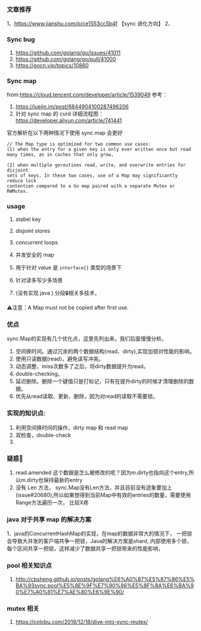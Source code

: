 ### 文章推荐
1、https://www.jianshu.com/p/ce1553cc5b4f 【sync 进化方向】
2、

### Sync bug 
1. https://github.com/golang/go/issues/41011
2. https://github.com/golang/go/pull/41000
3. https://gocn.vip/topics/10860


### Sync map 
from:https://cloud.tencent.com/developer/article/1539049
参考：
1. https://juejin.im/post/6844904100287496206 
2. 针对 sync map 的 curd 详细流程图：https://developer.aliyun.com/article/741441

官方解析在以下两种情况下使用 sync.map 会更好
```
// The Map type is optimized for two common use cases: 
(1) when the entry for a given key is only ever written once but read many times, as in caches that only grow,

(2) when multiple goroutines read, write, and overwrite entries for disjoint
sets of keys. In these two cases, use of a Map may significantly reduce lock
contention compared to a Go map paired with a separate Mutex or RWMutex.
```

### usage 
1. stabel key 
2. disjoint stores 
3. concurrent loops 


1. 并发安全的 map 
2. 用于针对 value 是 `interface{}` 类型的场景下
3. 针对读多写少多场景
4. (没有实现 java ) 分段🔒相关多技术，


⚠️注意：A Map must not be copied after first use.

### 优点
sync.Map的实现有几个优化点，这里先列出来，我们后面慢慢分析。

1. 空间换时间。通过冗余的两个数据结构(read、dirty),实现加锁对性能的影响。
2. 使用只读数据(read)，避免读写冲突。
3. 动态调整，miss次数多了之后，将dirty数据提升为read。
4. double-checking。
5. 延迟删除。删除一个键值只是打标记，只有在提升dirty的时候才清理删除的数据。
6. 优先从read读取、更新、删除，因为对read的读取不需要锁。


### 实现的知识点:
1. 利用空间换时间的操作，dirty map 和  read map 
2. 双检查，double-check
3. 

### 疑惑🤔 
1. read.amended 这个数据是怎么被修改的呢？因为m.dirty也指向这个entry,所以m.dirty也保持最新的entry
2. 没有 Len 方法， 
sync.Map没有Len方法，并且目前没有迹象要加上 (issue#20680),所以如果想得到当前Map中有效的entries的数量，需要使用Range方法遍历一次， 比较X疼



### java 对于共享 map 的解决方案
1、java的ConcurrentHashMap的实现，在map的数据非常大的情况下，
一把锁会导致大并发的客户端共争一把锁，Java的解决方案是shard, 内部使用多个锁，
每个区间共享一把锁，这样减少了数据共享一把锁带来的性能影响，

### pool 相关知识点
1. http://cbsheng.github.io/posts/golang%E6%A0%87%E5%87%86%E5%BA%93sync.pool%E5%8E%9F%E7%90%86%E5%8F%8A%E6%BA%90%E7%A0%81%E7%AE%80%E6%9E%90/


### mutex 相关
1. https://colobu.com/2018/12/18/dive-into-sync-mutex/